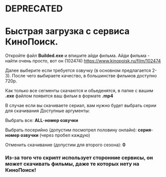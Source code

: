 # DEPRECATED
# Быстрая загрузка с сервиса КиноПоиск.

Откройте файл **Builded.exe** и впишите айди фильма.
Айди фильма - найти очень просто, вот он (102474)
https://www.kinopoisk.ru/film/102474

Далее выберите если требуется озвучку (в основном предлагается 2-3).
После чего выбираете качество, в большинстве фильмов доступно 720p.

Как только все сегменты скачаются и обьеденятся, в папке с вашим **.exe** файлом появится ваш фильм в формате **.mp4**

В случае если вы скачиваете сериал, вам нужно будет выбрать серии для скачивания
Доступные аргументы:

Выбрать все: **ALL**-**номер озвучки**

Выбрать посерийно (допустим посмотрел половину онлайн): **серия**-**номер озвучки** (через пробел каждую)

Отменить скачивание (допустим для второго сезона): **0**

### Из-за того что скрипт использует сторонние сервисы, он может скачивать фильмы, даже те которых нету на КиноПоиск!
